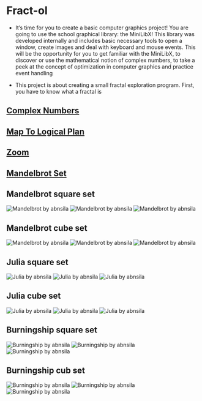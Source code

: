 # Fract-ol
 - It’s time for you to create a basic computer graphics project!
You are going to use the school graphical library: the MiniLibX! This library was
developed internally and includes basic necessary tools to open a window, create images
and deal with keyboard and mouse events.
This will be the opportunity for you to get familiar with the MiniLibX, to discover
or use the mathematical notion of complex numbers, to take a peek at the concept of
optimization in computer graphics and practice event handling

 - This project is about creating a small fractal
exploration program. First, you have to know what
a fractal is

## [Complex Numbers](https://github.com/Abdellah-Nsila/42cursus/blob/master/Milestone%202/fract-ol/Others/Markdown/Complex_Numbers.md)

## [Map To Logical Plan](https://github.com/Abdellah-Nsila/42cursus/blob/master/Milestone%202/fract-ol/Others/Markdown/Map_To_Logical_Plan.md)

## [Zoom](https://github.com/Abdellah-Nsila/42cursus/blob/master/Milestone%202/fract-ol/Others/Markdown/Zoom.md)

## [Mandelbrot Set](https://github.com/Abdellah-Nsila/42cursus/blob/master/Milestone%202/fract-ol/Others/Markdown/Mandelbrot_Set.md)


## Mandelbrot square set

![Mandelbrot by abnsila](https://github.com/Abdellah-Nsila/42cursus/blob/master/Milestone%202/fract-ol/Others/Images/Mandelbrot_sq_1.png)
![Mandelbrot by abnsila](https://github.com/Abdellah-Nsila/42cursus/blob/master/Milestone%202/fract-ol/Others/Images/Mandelbrot_sq_2.png)
![Mandelbrot by abnsila](https://github.com/Abdellah-Nsila/42cursus/blob/master/Milestone%202/fract-ol/Others/Images/Mandelbrot_sq_3.png)

## Mandelbrot cube set

![Mandelbrot by abnsila](https://github.com/Abdellah-Nsila/42cursus/blob/master/Milestone%202/fract-ol/Others/Images/Mandelbrot_cub_1.png)
![Mandelbrot by abnsila](https://github.com/Abdellah-Nsila/42cursus/blob/master/Milestone%202/fract-ol/Others/Images/Mandelbrot_cub_2.png)
![Mandelbrot by abnsila](https://github.com/Abdellah-Nsila/42cursus/blob/master/Milestone%202/fract-ol/Others/Images/Mandelbrot_cub_3.png)

## Julia square set

![Julia by abnsila](https://github.com/Abdellah-Nsila/42cursus/blob/master/Milestone%202/fract-ol/Others/Images/Julia_sq_1.png)
![Julia by abnsila](https://github.com/Abdellah-Nsila/42cursus/blob/master/Milestone%202/fract-ol/Others/Images/Julia_sq_2.png)
![Julia by abnsila](https://github.com/Abdellah-Nsila/42cursus/blob/master/Milestone%202/fract-ol/Others/Images/Julia_sq_3.png)

## Julia cube set

![Julia by abnsila](https://github.com/Abdellah-Nsila/42cursus/blob/master/Milestone%202/fract-ol/Others/Images/Julia_cub_1.png)
![Julia by abnsila](https://github.com/Abdellah-Nsila/42cursus/blob/master/Milestone%202/fract-ol/Others/Images/Julia_cub_2.png)
![Julia by abnsila](https://github.com/Abdellah-Nsila/42cursus/blob/master/Milestone%202/fract-ol/Others/Images/Julia_cub_3.png)

## Burningship square set

![Burningship by abnsila](https://github.com/Abdellah-Nsila/42cursus/blob/master/Milestone%202/fract-ol/Others/Images/Burningship_sq_1.png)
![Burningship by abnsila](https://github.com/Abdellah-Nsila/42cursus/blob/master/Milestone%202/fract-ol/Others/Images/Burningship_sq_2.png)
![Burningship by abnsila](https://github.com/Abdellah-Nsila/42cursus/blob/master/Milestone%202/fract-ol/Others/Images/Burningship_sq_3.png)

## Burningship cub set

![Burningship by abnsila](https://github.com/Abdellah-Nsila/42cursus/blob/master/Milestone%202/fract-ol/Others/Images/Burningship_cub_1.png)
![Burningship by abnsila](https://github.com/Abdellah-Nsila/42cursus/blob/master/Milestone%202/fract-ol/Others/Images/Burningship_cub_2.png)
![Burningship by abnsila](https://github.com/Abdellah-Nsila/42cursus/blob/master/Milestone%202/fract-ol/Others/Images/Burningship_cub_3.png)
